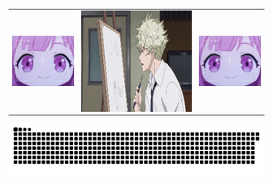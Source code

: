<table>
  <tr>
    <td><img src="rambutPink.jpg" alt="anime" width="200" /></td>
    <td><img src="yatoraa.gif" alt="anime" height="200" /></td>
    <td><img src="rambutPink.jpg" alt="anime" width="200" /></td>
  </tr>
</table>

<picture>
  <source media="(prefers-color-scheme: dark)" srcset="https://raw.githubusercontent.com/Indrawan-maker/Indrawan-maker/refs/heads/output/github-snake-dark.svg" />
  <source media="(prefers-color-scheme: light)" srcset="https://raw.githubusercontent.com/Indrawan-maker/Indrawan-maker/refs/heads/output/github-snake.svg" />
  <img alt="github-snake" src="https://raw.githubusercontent.com/Indrawan-maker/Indrawan-maker/output/github-snake.svg" />
</picture>